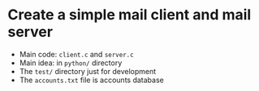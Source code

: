 # Create a simple mail client and mail server
- Main code: `client.c` and `server.c`
- Main idea: in `python/` directory
- The `test/` directory just for development
- The `accounts.txt` file is accounts database
